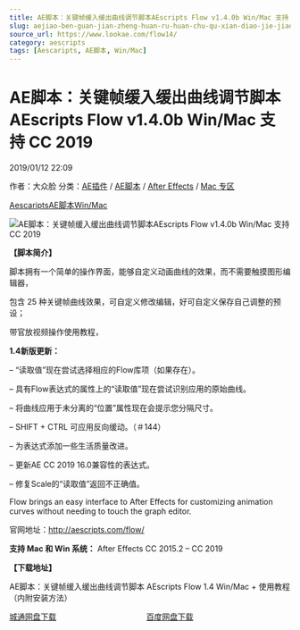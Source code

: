 ```yaml
---
title: AE脚本：关键帧缓入缓出曲线调节脚本AEscripts Flow v1.4.0b Win/Mac 支持 CC 2019
slug: aejiao-ben-guan-jian-zheng-huan-ru-huan-chu-qu-xian-diao-jie-jiao-ben-aescripts-flow-v1-4-0b-win-mac-zhi-chi-cc-2019
source_url: https://www.lookae.com/flow14/
category: aescripts
tags: [Aescaripts, AE脚本, Win/Mac]
---
```

# AE脚本：关键帧缓入缓出曲线调节脚本AEscripts Flow v1.4.0b Win/Mac 支持 CC 2019

2019/01/12 22:09

作者：大众脸
分类：[AE插件](https://www.lookae.com/after-effects/aechajian/) / [AE脚本](https://www.lookae.com/after-effects/aescripts/) / [After Effects](https://www.lookae.com/after-effects/) / [Mac 专区](https://www.lookae.com/mac-osx/)

[Aescaripts](https://www.lookae.com/tag/aescaripts/)[AE脚本](https://www.lookae.com/tag/ae%e8%84%9a%e6%9c%ac/)[Win/Mac](https://www.lookae.com/tag/winmac/)

![AE脚本：关键帧缓入缓出曲线调节脚本AEscripts Flow v1.4.0b Win/Mac 支持 CC 2019](https://www.lookae.com/wp-content/uploads/2016/10/Flow.jpg "AE脚本：关键帧缓入缓出曲线调节脚本AEscripts Flow v1.4.0b Win/Mac 支持 CC 2019-LookAE.com")

**【脚本简介】**

脚本拥有一个简单的操作界面，能够自定义动画曲线的效果，而不需要触摸图形编辑器，

包含 25 种关键帧曲线效果，可自定义修改编辑，好可自定义保存自己调整的预设；

带官放视频操作使用教程，

**1.4新版更新：**

– “读取值”现在尝试选择相应的Flow库项（如果存在）。

– 具有Flow表达式的属性上的“读取值”现在尝试识别应用的原始曲线。

– 将曲线应用于未分离的“位置”属性现在会提示您分隔尺寸。

– SHIFT + CTRL 可应用反向缓动。（＃144）

– 为表达式添加一些生活质量改进。

– 更新AE CC 2019 16.0兼容性的表达式。

– 修复Scale的“读取值”返回不正确值。

Flow brings an easy interface to After Effects for customizing animation curves without needing to touch the graph editor.

官网地址：http://aescripts.com/flow/

**支持 Mac 和 Win 系统：** After Effects CC 2015.2 – CC 2019

**【下载地址】**

AE脚本：关键帧缓入缓出曲线调节脚本 AEscripts Flow 1.4 Win/Mac + 使用教程（内附安装方法）

[城通网盘下载](https://lookae.ctfile.com/fs/680462-330748063)                                         [百度网盘下载](https://pan.baidu.com/s/1fegHQQcsIE3xZUHCtGcTKw)
